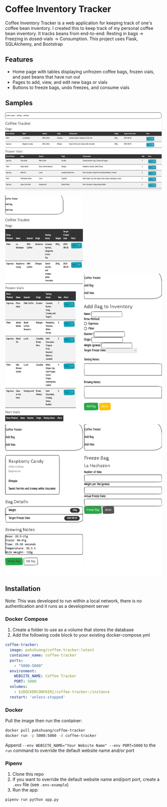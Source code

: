 # Coffee Inventory Tracker

Coffee Inventory Tracker is a web application for keeping track of one's coffee bean inventory. I created this to keep track of my personal coffee bean inventory. It tracks beans from end-to-end: Resting in bags -> Freezing in dosed-vials -> Consumption. This project uses Flask, SQLAlchemy, and Bootstrap

## Features

- Home page with tables displaying unfrozen coffee bags, frozen vials, and past beans that have run out
- Pages to add, view, and edit new bags or vials
- Buttons to freeze bags, undo freezes, and consume vials

## Samples

<img src="assets/index-sample.png" width="1000"/>

<p float="left">
  <img src="assets/index-mobile-sample.jpg" width="250" />
  <img src="assets/add-bag-mobile-sample.png" width="250" />
  <img src="assets/view-bag-mobile-sample.png" width="250" /> 
  <img src="assets/freeze-bag-mobile-sample.png" width="250" />
</p>

## Installation

Note: This was developed to run within a local network, there is no authentication and it runs as a development server

### Docker Compose

1. Create a folder to use as a volume that stores the database
2. Add the following code block to your existing docker-compose.yml

```YAML
coffee-tracker:
  image: pakshuang/coffee-tracker:latest
  container_name: coffee-tracker
  ports:
    - "5000:5000"
  environment:
    WEBSITE_NAME: Coffee Tracker
    PORT: 5000
  volumes:
    - ${DOCKERCONFDIR}/coffee-tracker:/instance
  restart: 'unless-stopped'
```

### Docker

Pull the image then run the container:

```bash
docker pull pakshuang/coffee-tracker
docker run -p 5000:5000 -d coffee-tracker
```

Append `--env WEBSITE_NAME="Your Website Name" --env PORT=5000` to the `run` command to override the default website name and/or port

### Pipenv

1. Clone this repo
2. If you want to override the default website name and/port port, create a `.env` file (see `.env-example`)
3. Run the app:

```bash
pipenv run python app.py
```